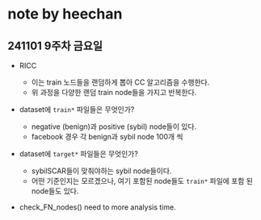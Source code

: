 # note by heechan


## 241101 9주차 금요일
* RICC
    * 이는 train 노드들을 랜덤하게 뽑아 CC 알고리즘을 수행한다.
    * 위 과정을 다양한 랜덤 train node들을 가지고 반복한다.
* dataset에 ``train*`` 파일들은 무엇인가?
    * negative (benign)과 positive (sybil) node들이 있다.
    * facebook 경우 각 benign과 sybil node 100개 씩
* dataset에 ``target*`` 파일들은 무엇인가?
    * sybilSCAR들이 맞춰야하는 sybil node들이다.
    * 어떤 기준인지는 모르겠으나, 여기 포함된 node들도 ``train*`` 파일에 포함 된 node들도 있다.

* check_FN_nodes() need to more analysis time.